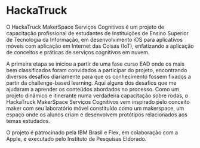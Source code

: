 # HackaTruck
O HackaTruck MakerSpace Serviços Cognitivos é um projeto de capacitação profissional de estudantes de Instituições de Ensino Superior de Tecnologia da Informação, em desenvolvimento iOS para aplicativos móveis com aplicação em Internet das Coisas (IoT), enfatizando a aplicação de conceitos e práticas de serviços cognitivos em nuvem.

A primeira etapa se iniciou a partir de uma fase curso EAD onde os mais bem classificados foram convidados a participar do projeto, encontrando diversos desafios diariamente para que os conhecimento fossem fixados a partir da challenge-based learning. Aqui alguns dos desafios que me ajudaram a aprender os conteúdos abordados no processo. 
Como um projeto dinâmico e itinerante numa verdadeira capacitação sobre rodas, o HackaTruck  MakerSpace Serviços Cognitivos vem inspirado pelo conceito maker com seu laboratório móvel constituído como um makerspace, um espaço onde os alunos criam e desenvolvem protótipos relacionados aos temas estudados.

O projeto é patrocinado pela IBM Brasil e Flex, em colaboração com a Apple, e executado pelo Instituto de Pesquisas Eldorado.
